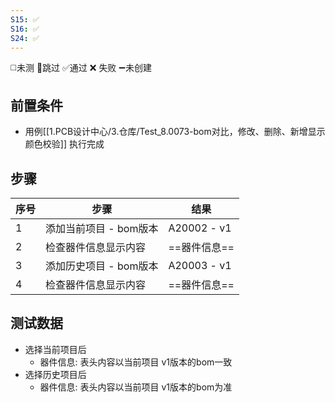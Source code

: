 ```yaml
---
S15: ✅
S16: ✅
S24: ✅
---
```

◻️未测    🚫跳过     ✅通过    ❌ 失败    ➖未创建

## 前置条件

- 用例[[1.PCB设计中心/3.仓库/Test_8.0073-bom对比，修改、删除、新增显示颜色校验]] 执行完成

## 步骤

| 序号  | 步骤             | 结果          |
| --- | -------------- | ----------- |
| 1   | 添加当前项目 - bom版本 | A20002 - v1 |
| 2   | 检查器件信息显示内容     | ==器件信息==    |
| 3   | 添加历史项目 - bom版本 | A20003 - v1 |
| 4   | 检查器件信息显示内容     | ==器件信息==    |

## 测试数据

- 选择当前项目后
	- 器件信息: 表头内容以当前项目 v1版本的bom一致
- 选择历史项目后
	- 器件信息: 表头内容以当前项目 v1版本的bom为准
